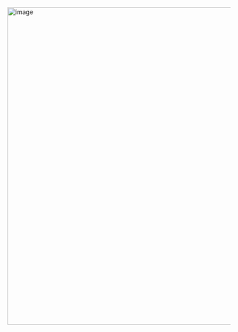 <img width="1359" height="716" alt="image" src="https://github.com/user-attachments/assets/15731026-8276-4d82-bf06-d153d258c9bc" />
